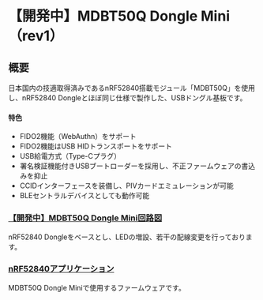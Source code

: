# 【開発中】MDBT50Q Dongle Mini（rev1）

## 概要

日本国内の技適取得済みであるnRF52840搭載モジュール「MDBT50Q」を使用し、nRF52840 Dongleとほぼ同じ仕様で製作した、USBドングル基板です。

#### 特色
- FIDO2機能（WebAuthn）をサポート
- FIDO2機能はUSB HIDトランスポートをサポート
- USB給電方式（Type-Cプラグ）
- 署名検証機能付きUSBブートローダーを採用し、不正ファームウェアの書込みを抑止
- CCIDインターフェースを装備し、PIVカードエミュレーションが可能
- BLEセントラルデバイスとしても動作可能

### [【開発中】MDBT50Q Dongle Mini回路図](../../FIDO2Device/MDBT50Q_Dongle_mini/pcb_rev1/SECDONGL_001.pdf)

nRF52840 Dongleをベースとし、LEDの増設、若干の配線変更を行っております。

### [nRF52840アプリケーション](../../nRF52840_app/README.md)

MDBT50Q Dongle Miniで使用するファームウェアです。
